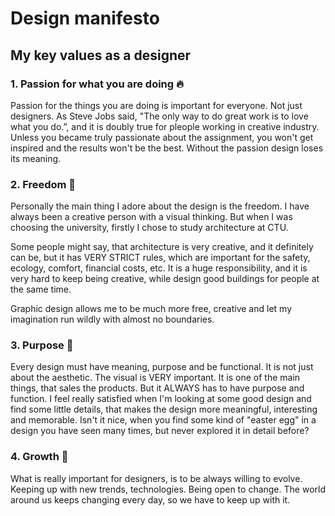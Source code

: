 # Design manifesto

## My key values as a designer

### 1. Passion for what you are doing 🔥
Passion for the things you are doing is important for everyone. Not just designers. As Steve Jobs said, "The only way to do great work is to love what you do.”, and it is doubly true for pleople working in creative industry. Unless you became truly passionate about the assignment, you won't get inspired and the results won't be the best. Without the passion design loses its meaning.

### 2. Freedom 🗽
Personally the main thing I adore about the design is the freedom. I have always been a creative person with a visual thinking. But when I was choosing the university, firstly I chose to study architecture at CTU. 

Some people might say, that architecture is very creative, and it definitely can be, but it has VERY STRICT rules, which are important for the safety, ecology, comfort, financial costs, etc. It is a huge responsibility, and it is very hard to keep being creative, while design good buildings for people at the same time.

Graphic design allows me to be much more free, creative and let my imagination run wildly with almost no boundaries.

### 3. Purpose 🎯
Every design must have meaning, purpose and be functional. It is not just about the aesthetic. The visual is VERY important. It is one of the main things, that sales the products. But it ALWAYS has to have purpose and function. I feel really satisfied when I'm looking at some good design and find some little details, that makes the design more meaningful, interesting and memorable. Isn't it nice, when you find some kind of "easter egg" in a design you have seen many times, but never explored it in detail before?

### 4. Growth 🚀
What is really important for designers, is to be always willing to evolve. Keeping up with new trends, technologies. Being open to change. The world around us keeps changing every day, so we have to keep up with it.
